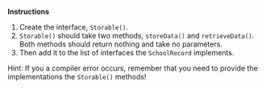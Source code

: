 **Instructions**

1. Create the interface, `Storable()`.
1. `Storable()` should take two methods, `storeData()` and `retrieveData()`. Both methods should return nothing and take no parameters.
1. Then add it to the list of interfaces the ```SchoolRecord``` implements.

Hint: If you a compiler error occurs, remember that you need to provide the implementations the ```Storable()``` methods!
